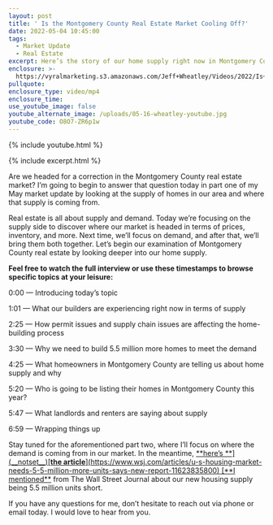 ```yaml
---
layout: post
title: ' Is the Montgomery County Real Estate Market Cooling Off?'
date: 2022-05-04 10:45:00
tags:
  - Market Update
  - Real Estate
excerpt: Here’s the story of our home supply right now in Montgomery County.
enclosure: >-
  https://vyralmarketing.s3.amazonaws.com/Jeff+Wheatley/Videos/2022/Is+the+Montgomery+County+Real+Estate+Market+Cooling+Off_.mp4
pullquote:
enclosure_type: video/mp4
enclosure_time:
use_youtube_image: false
youtube_alternate_image: /uploads/05-16-wheatley-youtube.jpg
youtube_code: O8O7-ZR6p1w
---
```

{% include youtube.html %}

{% include excerpt.html %}

Are we headed for a correction in the Montgomery County real estate market? I’m going to begin to answer that question today in part one of my May market update by looking at the supply of homes in our area and where that supply is coming from.

Real estate is all about supply and demand. Today we’re focusing on the supply side to discover where our market is headed in terms of prices, inventory, and more. Next time, we’ll focus on demand, and after that, we’ll bring them both together. Let’s begin our examination of Montgomery County real estate by looking deeper into our home supply.

**Feel free to watch the full interview or use these timestamps to browse specific topics at your leisure:**

0:00 — Introducing today’s topic

1:01 — What our builders are experiencing right now in terms of supply

2:25 — How permit issues and supply chain issues are affecting the home-building process

3:30 — Why we need to build 5.5 million more homes to meet the demand

4:25 — What homeowners in Montgomery County are telling us about home supply and why

5:20 — Who is going to be listing their homes in Montgomery County this year?

5:47 — What landlords and renters are saying about supply

6:59 — Wrapping things up

Stay tuned for the aforementioned part two, where I’ll focus on where the demand is coming from in our market. In the meantime, [**here’s \*\*\](\_\_notset\_\_)\[**the article**\](https://www.wsj.com/articles/u-s-housing-market-needs-5-5-million-more-units-says-new-report-11623835800) \[**I mentioned\*\*](__notset__) from The Wall Street Journal about our new housing supply being 5.5 million units short.

If you have any questions for me, don’t hesitate to reach out via phone or email today. I would love to hear from you.
